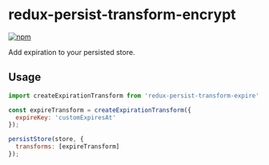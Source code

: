 # redux-persist-transform-encrypt

[![npm](https://img.shields.io/npm/v/redux-persist-transform-expire.svg?maxAge=2592000&style=flat-square)](https://www.npmjs.com/package/redux-persist-transform-expire)

Add expiration to your persisted store.

## Usage

```js
import createExpirationTransform from 'redux-persist-transform-expire';

const expireTransform = createExpirationTransform({
  expireKey: 'customExpiresAt'
});

persistStore(store, {
  transforms: [expireTransform]
});

```